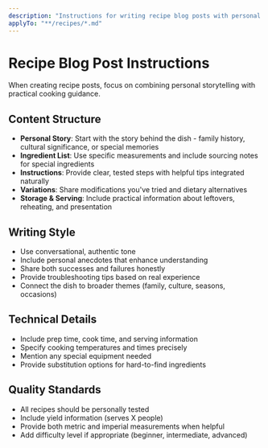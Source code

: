 ```yaml
---
description: "Instructions for writing recipe blog posts with personal stories and practical value"
applyTo: "**/recipes/*.md"
---
```


# Recipe Blog Post Instructions

When creating recipe posts, focus on combining personal storytelling with practical cooking guidance.

## Content Structure
- **Personal Story**: Start with the story behind the dish - family history, cultural significance, or special memories
- **Ingredient List**: Use specific measurements and include sourcing notes for special ingredients
- **Instructions**: Provide clear, tested steps with helpful tips integrated naturally
- **Variations**: Share modifications you've tried and dietary alternatives
- **Storage & Serving**: Include practical information about leftovers, reheating, and presentation

## Writing Style
- Use conversational, authentic tone
- Include personal anecdotes that enhance understanding
- Share both successes and failures honestly
- Provide troubleshooting tips based on real experience
- Connect the dish to broader themes (family, culture, seasons, occasions)

## Technical Details
- Include prep time, cook time, and serving information
- Specify cooking temperatures and times precisely
- Mention any special equipment needed
- Provide substitution options for hard-to-find ingredients

## Quality Standards
- All recipes should be personally tested
- Include yield information (serves X people)
- Provide both metric and imperial measurements when helpful
- Add difficulty level if appropriate (beginner, intermediate, advanced)
